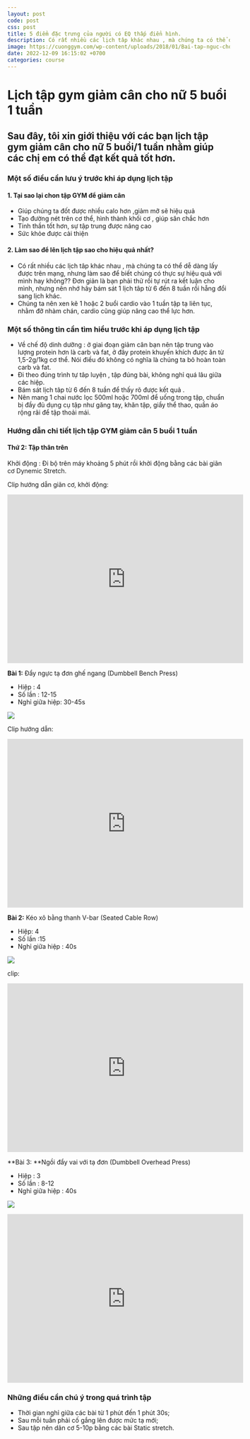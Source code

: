 ```yaml
---
layout: post
code: post
css: post
title: 5 điểm đặc trưng của người có EQ thấp điển hình.
description: Có rất nhiều các lịch tâp khác nhau , mà chúng ta có thể dễ dàng lấy được trên mạng, nhưng làm sao để biết chúng có thực sự hiệu quả với mình hay không?? Đơn giản là bạn phải thử rồi tự rút ra kết luận cho mình, nhưng nên nhớ
image: https://cuonggym.com/wp-content/uploads/2018/01/Bai-tap-nguc-cho-nu-Dumbbell-Bench-Press-women.jpg
date: 2022-12-09 16:15:02 +0700
categories: course
---
```


# **Lịch tập gym giảm cân cho nữ 5 buổi 1 tuần**

## **Sau đây, tôi xin giới thiệu với các bạn lịch tập gym giảm cân cho nữ 5 buổi/1 tuần nhằm giúp các chị em có thể đạt kết quả tốt hơn.**

### **Một số điều cần lưu ý trước khi áp dụng lịch tập**

#### 1. Tại sao lại chon tập GYM để giảm cân

- Giúp chúng ta đốt được nhiều calo hơn ,giảm mỡ sẽ hiệu quả
- Tạo đường nét trên cơ thể, hình thành khối cơ , giúp săn chắc hơn
- Tinh thần tốt hơn, sự tập trung được nâng cao
- Sức khỏe được cải thiện

#### 2. Làm sao để lên lịch tập sao cho hiệu quả nhất?

- Có rất nhiều các lịch tâp khác nhau , mà chúng ta có thể dễ dàng lấy được trên mạng, nhưng làm sao để biết chúng có thực sự hiệu quả với mình hay không?? Đơn giản là bạn phải thử rồi tự rút ra kết luận cho mình, nhưng nên nhớ hãy bám sát 1 lịch tâp từ 6 đến 8 tuần rồi hẵng đổi sang lịch khác.
- Chúng ta nên xen kẽ 1 hoặc 2 buổi cardio vào 1 tuần tập tạ liên tục, nhằm đỡ nhàm chán, cardio cũng giúp nâng cao thể lực hơn.

### Một số thông tin cần tìm hiểu trước khi áp dụng lịch tập

- Về chế độ dinh dưỡng : ở giai đoạn giảm cân bạn nên tập trung vào lượng protein hơn là carb và fat, ở đây protein khuyến khích được ăn từ 1,5-2g/1kg cơ thể. Nói điều đó không có nghĩa là chúng ta bỏ hoàn toàn carb và fat.
- Đi theo đúng trình tự tâp luyện , tập đúng bài, không nghỉ quá lâu giữa các hiệp.
- Bám sát lịch tâp từ 6 đến 8 tuần để thấy rõ được kết quả .
- Nên mang 1 chai nước lọc 500ml hoặc 700ml để uống trong tập, chuẩn bị đầy đủ dụng cụ tập như găng tay, khăn tập, giầy thể thao, quần áo rộng rãi để tập thoải mái.

### Hướng dẫn chi tiết lịch tập GYM giảm cân 5 buổi 1 tuần

#### Thứ 2: Tập thân trên

Khởi động : Đi bộ trên máy khoảng 5 phút rồi khởi động bằng các bài giãn cơ Dynemic Stretch.

Clip hướng dẫn giãn cơ, khởi động:

<iframe width="534" height="381" src="https://www.youtube.com/embed/uW3-Ue07H0M" title="Dynamic Stretching Warm Up Exercises Before Workout - Warmup Workout Routine Stretches" frameborder="0" allow="accelerometer; autoplay; clipboard-write; encrypted-media; gyroscope; picture-in-picture" allowfullscreen></iframe>

**Bài 1:** Đẩy ngực tạ đơn ghế ngang (Dumbbell Bench Press)

- Hiệp : 4
- Số lần : 12-15
- Nghỉ giữa hiệp: 30-45s

![](https://cuonggym.com/wp-content/uploads/2018/01/Bai-tap-nguc-cho-nu-Dumbbell-Bench-Press-women.jpg)

Clip hướng dẫn:

<iframe width="534" height="381" src="https://www.youtube.com/embed/X3YrlBmjWrY" title="DumbBell Bench Press" frameborder="0" allow="accelerometer; autoplay; clipboard-write; encrypted-media; gyroscope; picture-in-picture" allowfullscreen></iframe>

**Bài 2:** Kéo xô bằng thanh V-bar (Seated Cable Row)

- Hiệp: 4
- Số lần :15
- Nghỉ giữa hiệp : 40s

![](https://cuonggym.com/wp-content/uploads/2018/01/bai-tap-lung-xo-cho-nu-seated-low-row-cable-women.jpg)

clip:

<iframe width="534" height="381" src="https://www.youtube.com/embed/xQNrFHEMhI4" title="Seated Cable Row | Exercise Guide" frameborder="0" allow="accelerometer; autoplay; clipboard-write; encrypted-media; gyroscope; picture-in-picture" allowfullscreen></iframe>

**Bài 3: **Ngồi đẩy vai với tạ đơn (Dumbbell Overhead Press)

- Hiệp : 3
- Số lần : 8-12
- Nghỉ giữa hiệp : 40s

![](https://cuonggym.com/wp-content/uploads/2018/01/Bai-tap-vai-cho-nu-Dumbbell-Seated-Shoulder-Press-Women.jpg)

<iframe width="534" height="381" src="https://www.youtube.com/embed/mifkJdYqsZY" title="Seated Dumbbell Shoulder Press" frameborder="0" allow="accelerometer; autoplay; clipboard-write; encrypted-media; gyroscope; picture-in-picture" allowfullscreen></iframe>

### Những điều cần chú ý trong quá trình tập

- Thời gian nghỉ giữa các bài từ 1 phút đến 1 phút 30s;
- Sau mỗi tuần phải cố gắng lên được mức tạ mới;
- Sau tập nên dãn cơ 5-10p bằng các bài Static stretch.
